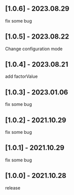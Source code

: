 ## [1.0.6] - 2023.08.29
fix some bug
## [1.0.5] - 2023.08.22
Change configuration mode
## [1.0.4] - 2023.08.21
add factorValue
## [1.0.3] - 2023.01.06

fix some bug
## [1.0.2] - 2021.10.29

fix some bug
## [1.0.1] - 2021.10.29

fix some bug
## [1.0.0] - 2021.10.28

release



